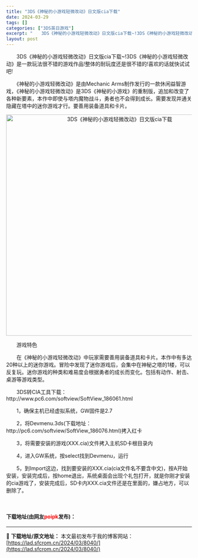 ```yaml
---
title: "3DS《神秘的小游戏轻微改动》日文版cia下载"
date: 2024-03-29
tags: []
categories: ["3DS英日游戏"]
excerpt: "　　3DS《神秘的小游戏轻微改动》日文版cia下载~!3DS《神秘的小游戏轻微改动》是一款玩法很不错的游戏作品!整体的耐玩度还是很不错的!喜欢的话就快试试吧! 　　《神秘的小游戏轻微改动》是由Mechanic Arms制作发行的一款休闲益智游戏，《神秘的小游戏轻微改动》是3DS《神秘的小游戏》的重制&hellip;"
layout: post
---
```


 <p>　　3DS《神秘的小游戏轻微改动》日文版cia下载~!3DS《神秘的小游戏轻微改动》是一款玩法很不错的游戏作品!整体的耐玩度还是很不错的!喜欢的话就快试试吧!</p> <p>　　《神秘的小游戏轻微改动》是由Mechanic Arms制作发行的一款休闲益智游戏，《神秘的小游戏轻微改动》是3DS《神秘的小游戏》的重制版，追加和改变了各种新要素，本作中即使与塔内魔物战斗，勇者也不会得到成长。需要发现并通关隐藏在塔中的迷你游戏才行。要善用装备道具和卡片。</p> <p align="center"><img align="" border="0" src="http://8.pic.pc6.com/thumb/up/2016-2/20162585542219310_600_0.jpg" width="600" alt="3DS《神秘的小游戏轻微改动》日文版cia下载" /></p> <p>　　游戏特色</p> <p>　　在《神秘的小游戏轻微改动》中玩家需要善用装备道具和卡片。本作中有多达20种以上的迷你游戏。冒险中发现了迷你游戏后，会集中在神秘之塔的1楼，可以反复玩。迷你游戏的种类和难易度会根据勇者的成长而变化。包括有动作、射击、桌游等游戏类型。</p> <p>　　3DS转CIA工具下载：http://www.pc6.com/softview/SoftView_186061.html</p> <p>　　1，确保主机已经虚拟系统，GW固件是2.7</p> <p>　　2，将Devmenu.3ds(下载地址：http://pc6.com/softview/SoftView_186076.html)拷入红卡</p> <p>　　3，将需要安装的游戏(XXX.cia)文件拷入主机SD卡根目录内</p> <p>　　4，进入GW系统，按select找到Devmenu，运行</p> <p>　　5，到Import这边，找到要安装的XXX.cia(cia文件名不要含中文)，按A开始安装，安装完成后，按home退出，系统桌面会出现个礼包打开，就是你刚才安装的cia游戏了，安装完成后，SD卡内XXX.cia文件还是在里面的，嫌占地方，可以删除了。</p> <p>&nbsp;</p> <p><h4>下载地址(由网友<font color="red">poipk</font>发布)：</h4></p> 

---
📖 **下载地址/原文地址：** 本文最初发布于我的博客网站：[https://lad.sfcrom.cn/2024/03/8040/](https://lad.sfcrom.cn/2024/03/8040/)
